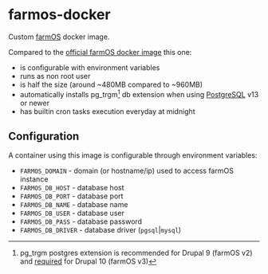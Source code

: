 # farmos-docker

Custom [farmOS](https://farmos.org) docker image.

Compared to the [official farmOS docker image](https://hub.docker.com/r/farmos/farmos) this one:

- is configurable with environment variables
- runs as non root user
- is half the size (around ~480MB compared to ~960MB)
- automatically installs pg_trgm[^pg_trgm] db extension when using [PostgreSQL](https://www.postgresql.org) v13 or newer
- has builtin cron tasks execution everyday at midnight

## Configuration

A container using this image is configurable through environment variables:

- `FARMOS_DOMAIN` - domain (or hostname/ip) used to access farmOS instance
- `FARMOS_DB_HOST` - database host
- `FARMOS_DB_PORT` - database port
- `FARMOS_DB_NAME` - database name
- `FARMOS_DB_USER` - database user
- `FARMOS_DB_PASS` - database password
- `FARMOS_DB_DRIVER` - database driver (`pgsql`|`mysql`)

[^pg_trgm]: pg_trgm postgres extension is recommended for Drupal 9 (farmOS v2) and [required](https://www.drupal.org/project/farm/issues/3270558) for Drupal 10 (farmOS v3)
